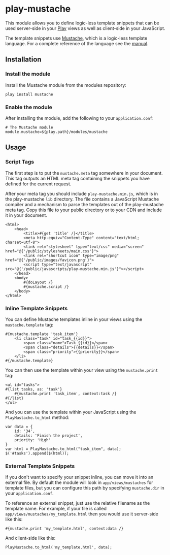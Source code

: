 # play-mustache

This module allows you to define logic-less template snippets that can be used server-side in your [Play](http://playframework.org) views as well as client-side in your JavaScript. 

The template snippets use [Mustache](http://mustache.github.com), which is a logic-less template language. For a complete reference of the language see the [manual](http://mustache.github.com/mustache.5.html).

## Installation

### Install the module

Install the Mustache module from the modules repository:

	play install mustache

### Enable the module

After installing the module, add the following to your `application.conf`:

	# The Mustache module
	module.mustache=${play.path}/modules/mustache

## Usage

### Script Tags

The first step is to put the `mustache.meta` tag somewhere in your document. This tag outputs an HTML meta tag containing the snippets you have defined for the current request.

After your meta tag you should include `play-mustache.min.js`, which is in the play-mustache `lib` directory. The file contains a JavaScript Mustache compiler and a mechanism to parse the templates out of the play-mustache meta tag. Copy this file to your public directory or to your CDN and include it in your document.  

	<html>
	    <head>
	        <title>#{get 'title' /}</title>
	        <meta http-equiv="Content-Type" content="text/html; charset=utf-8">
	        <link rel="stylesheet" type="text/css" media="screen" href="@{'/public/stylesheets/main.css'}">
	        <link rel="shortcut icon" type="image/png" href="@{'/public/images/favicon.png'}">
	        <script type="text/javascript" src="@{'/public/javascripts/play-mustache.min.js'}"></script>
	    </head>
	    <body>
	        #{doLayout /}
	        #{mustache.script /}
	    </body>
	</html> 

### Inline Template Snippets

You can define Mustache templates inline in your views using the `mustache.template` tag:

	#{mustache.template 'task_item'}
		<li class="task" id="task_{{id}}">
			<span class="name">Task {{id}}</span>
			<span class="details">{{details}}</span>
			<span class="priority">{{priority}}</span>
		</li>
	#{/mustache.template}
	
You can then use the template within your view using the `mustache.print` tag:

	<ul id="tasks">
	#{list tasks, as: 'task'}
		#{mustache.print 'task_item', context:task /}
	#{/list}
	</ul>
	
And you can use the template within your JavaScript using the `PlayMustache.to_html` method:

	var data = {
		id: '34',
		details: 'Finish the project',
		priority: 'High'
	}
	var html = PlayMustache.to_html("task_item", data);
	$('#tasks').append($(html));

### External Template Snippets

If you don't want to specify your snippet inline, you can move it into an external file. By default the module will look in `app/views/mustaches` for template files, but you can configure this path by specifying `mustache.dir` in your `application.conf`.

To reference an external snippet, just use the relative filename as the template name. For example, if your file is called `app/views/mustaches/my_template.html` then you would use it server-side like this:

	#{mustache.print 'my_template.html', context:data /}

And client-side like this:

	PlayMustache.to_html('my_template.html', data);
	
